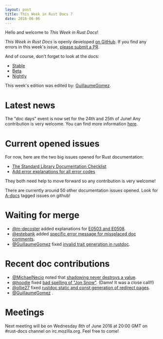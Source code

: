 ```yaml
---
layout: post
title: This Week in Rust Docs 7
date: 2016-06-06
---
```


Hello and welcome to *This Week in Rust Docs*!

*This Week in Rust Docs* is openly developed [on GitHub](https://github.com/GuillaumeGomez/this-week-in-rust-docs).
If you find any errors in this week's issue, [please submit a PR](https://github.com/GuillaumeGomez/this-week-in-rust-docs/pulls).

And of course, don't forget to look at the docs:

* [Stable](https://doc.rust-lang.org/)
* [Beta](http://doc.rust-lang.org/beta/)
* [Nightly](http://doc.rust-lang.org/nightly/)

This week's edition was edited by: [GuillaumeGomez](https://github.com/GuillaumeGomez).

# Latest news

The "doc days" event is now set for the 24th and 25th of June! Any contribution is very welcome. You can find more information [here](https://facility9.com/2016/06/announcing-rust-doc-days/).

# Current opened issues

For now, here are the two big issues opened for Rust documentation:

 * [The Standard Library Documentation Checklist](https://github.com/rust-lang/rust/issues/29329)
 * [Add error explanations for all error codes](https://github.com/rust-lang/rust/issues/32777)

They both need help to move forward so any contribution is very welcome!

There are currently around 50 other documentation issues opened. Look for [A-docs](https://github.com/rust-lang/rust/issues?q=is%3Aopen+is%3Aissue+label%3AA-docs) tagged issues on github!

# Waiting for merge

* [@m-decoster](https://github.com/m-decoster) added explanations for [E0503 and E0508](https://github.com/rust-lang/rust/pull/34133).
* [@estebank](https://github.com/estebank) added [specific error message for missplaced doc comments](https://github.com/rust-lang/rust/pull/33922).
* [@GuillaumeGomez](https://github.com/GuillaumeGomez) fixed [invalid trait generation in rustdoc](https://github.com/rust-lang/rust/pull/33935).

# Recent doc contributions

* [@MichaelNecio](https://github.com/MichaelNecio) noted that [shadowing never destroys a value](https://github.com/rust-lang/rust/pull/34125).
* [@hoodie](https://github.com/hoodie) fixed [bad spelling of "Jon Snow"](https://github.com/rust-lang/rust/pull/34134). (Damn! It was a close call!!)
* [@ollie27](https://github.com/ollie27) fixed [rustdoc static and const generation of redirect pages](https://github.com/rust-lang/rust/pull/34068).
* [@GuillaumeGomez](https://github.com/GuillaumeGomez) .

# Meetings

Next meeting will be on Wednesday 8th of June 2016 at 20:00 GMT on #rust-docs channel on irc.mozilla.org. Feel free to come!
